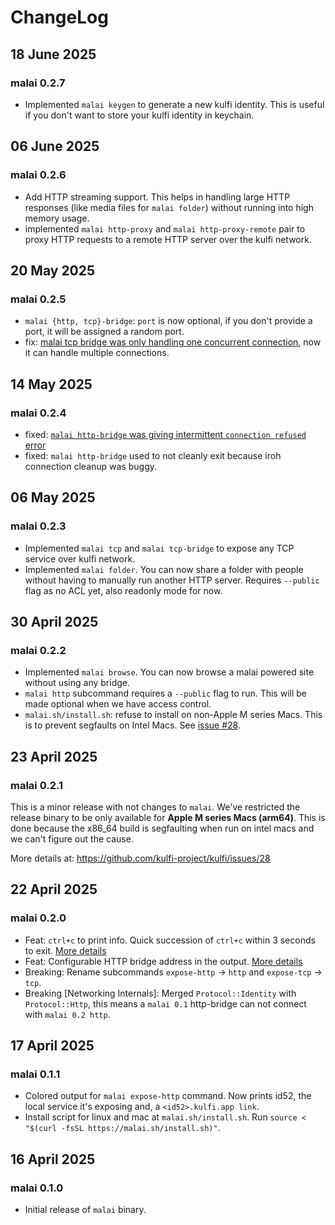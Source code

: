 # ChangeLog

## 18 June 2025

### malai 0.2.7

- Implemented `malai keygen` to generate a new kulfi identity. This is useful
  if you don't want to store your kulfi identity in keychain.

## 06 June 2025

### malai 0.2.6

- Add HTTP streaming support. This helps in handling large HTTP responses (like
  media files for `malai folder`) without running into high memory usage.
- implemented `malai http-proxy` and `malai http-proxy-remote` pair to proxy
  HTTP requests to a remote HTTP server over the kulfi network.

## 20 May 2025

### malai 0.2.5

- `malai {http, tcp}-bridge`: `port` is now optional, if you don't provide a
  port, it will be assigned a random port.
- fix: [malai tcp bridge was only handling one concurrent
  connection](https://github.com/kulfi-project/kulfi/issues/61), now it can
  handle multiple connections.

## 14 May 2025

### malai 0.2.4

- fixed: [`malai http-bridge` was giving intermittent `connection refused`
  error][1]
- fixed: `malai http-bridge` used to not cleanly exit because iroh connection
  cleanup was buggy.

[1]: https://github.com/kulfi-project/kulfi/issues/60

## 06 May 2025

### malai 0.2.3

- Implemented `malai tcp` and `malai tcp-bridge` to expose any TCP service over
  kulfi network.
- Implemented `malai folder`. You can now share a folder with people without
  having to manually run another HTTP server. Requires `--public` flag as no
  ACL yet, also readonly mode for now.

## 30 April 2025

### malai 0.2.2

- Implemented `malai browse`. You can now browse a malai powered site without
  using any bridge.
- `malai http` subcommand requires a `--public` flag to run. This will be made
  optional when we have access control.
- `malai.sh/install.sh`: refuse to install on non-Apple M series Macs. This is
  to prevent segfaults on Intel Macs. See [issue
  #28](https://github.com/kulfi-project/kulfi/issues/28).

## 23 April 2025

### malai 0.2.1

This is a minor release with not changes to `malai`. We've restricted the
release binary to be only available for **Apple M series Macs (arm64)**. This
is done because the x86_64 build is segfaulting when run on intel macs and we
can't figure out the cause.

More details at: https://github.com/kulfi-project/kulfi/issues/28

## 22 April 2025

### malai 0.2.0

- Feat: `ctrl+c` to print info. Quick succession of `ctrl+c` within 3 seconds to
  exit. [More details](https://github.com/kulfi-project/kulfi/discussions/9)
- Feat: Configurable HTTP bridge address in the
  output. [More details](https://github.com/kulfi-project/kulfi/discussions/17)
- Breaking: Rename subcommands `expose-http` -> `http` and `expose-tcp` ->
  `tcp`.
- Breaking [Networking Internals]: Merged `Protocol::Identity` with
  `Protocol::Http`, this means a `malai 0.1` http-bridge can not connect with
  `malai 0.2 http`.

## 17 April 2025

### malai 0.1.1

- Colored output for `malai expose-http` command. Now prints id52, the local
  service it's exposing and, a `<id52>.kulfi.app link`.
- Install script for linux and mac at `malai.sh/install.sh`. Run
  `source < "$(curl -fsSL https://malai.sh/install.sh)"`.

## 16 April 2025

### malai 0.1.0

- Initial release of `malai` binary.
